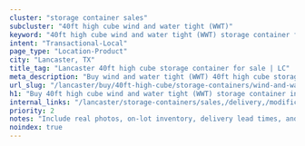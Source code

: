 ```yaml
---
cluster: "storage container sales"
subcluster: "40ft high cube wind and water tight (WWT)"
keyword: "40ft high cube wind and water tight (WWT) storage container for sale Lancaster, TX"
intent: "Transactional-Local"
page_type: "Location-Product"
city: "Lancaster, TX"
title_tag: "Lancaster 40ft high cube storage container for sale | LC"
meta_description: "Buy wind and water tight (WWT) 40ft high cube storage container sale with local delivery in Lancaster, TX. LC Container — local Since 2003. Request a fast quote today."
url_slug: "/lancaster/buy/40ft-high-cube/storage-containers/wind-and-water-tight-wwt"
h1: "Buy 40ft high cube wind and water tight (WWT) storage container in Lancaster"
internal_links: "/lancaster/storage-containers/sales,/delivery,/modifications"
priority: 2
notes: "Include real photos, on-lot inventory, delivery lead times, and financing info."
noindex: true
---
```


<!-- TODO: Add unique city/inventory copy, images, and internal links here. -->
